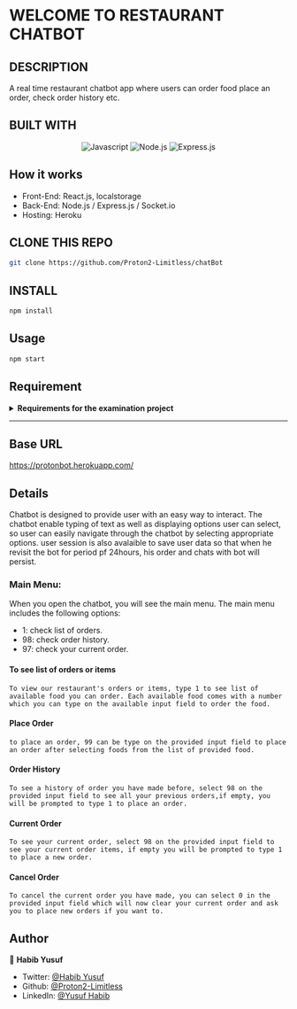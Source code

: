 # WELCOME TO RESTAURANT CHATBOT

## DESCRIPTION
A real time restaurant chatbot app where users can order food place an order, check order history etc.

## BUILT WITH
<div align='center'>

![Javascript][javascript]
![Node.js][node]
![Express.js][express]

</div>

## How it works
* Front-End: React.js, localstorage
* Back-End: Node.js / Express.js / Socket.io
* Hosting: Heroku

## CLONE THIS REPO
```sh
git clone https://github.com/Proton2-Limitless/chatBot
```

## INSTALL
```sh
npm install
```
## Usage

```sh
npm start
```

<!-- AltSchool Requirements -->

## Requirement

<details>

<summary> <strong>Requirements for the examination project</strong> </summary>

- [x] Users should be able to make an order by selecting 1

- [x] Users should be able to checkout/place order by selecting 99

- [x] Users should be able to see current order by selecting 97

- [x] Users should be able to see order history by selecting 98

- [x] User should be able to cancel order by selecting 0 f there is an order

</details>

---

## Base URL

https://protonbot.herokuapp.com/

## Details

Chatbot is designed to provide user with an easy way to interact. The chatbot enable typing of text as well as displaying options user can select, so user can easily navigate through the chatbot by selecting appropriate options. user session is also avalaible to save user data so that when he revisit the bot for period pf 24hours, his order and chats with bot will persist.

### Main Menu:

When you open the chatbot, you will see the main menu. The main menu includes the following options:

- 1: check list of orders.
- 98: check order history.
- 97: check your current order.

#### To see list of orders or items

    To view our restaurant's orders or items, type 1 to see list of available food you can order. Each available food comes with a number which you can type on the available input field to order the food.

#### Place Order

    to place an order, 99 can be type on the provided input field to place an order after selecting foods from the list of provided food.

#### Order History

    To see a history of order you have made before, select 98 on the provided input field to see all your previous orders,if empty, you will be prompted to type 1 to place an order.

#### Current Order

    To see your current order, select 98 on the provided input field to see your current order items, if empty you will be prompted to type 1 to place a new order.

#### Cancel Order

    To cancel the current order you have made, you can select 0 in the provided input field which will now clear your current order and ask you to place new orders if you want to. 

## Author

👤 **Habib Yusuf**

- Twitter: [@Habib Yusuf](https://twitter.com/yusufha37921319)
- Github: [@Proton2-Limitless](https://github.com/Proton2-Limitless)
- LinkedIn: [@Yusuf Habib](https://linkedin.com/in/yusuf-habib-8465171b4)


<!-- Markdown Links & Images -->

[contributors-shield]: https://img.shields.io/github/contributors/Proton2-Limitless/blogolicious.svg?style=for-the-badge
[contributors-url]: https://github.com/Proton2-Limitless/blogolicious/graphs/contributors
[javascript]: https://img.shields.io/badge/javascript-%23323330.svg?style=for-the-badge&logo=javascript&logoColor=%23F7DF1C
[node]: https://img.shields.io/badge/node.js-6DA55F?style=for-the-badge&logo=node.js&logoColor=white
[express]: https://img.shields.io/badge/express.js-%23404d59.svg?style=for-the-badge&logo=express&logoColor=%2361DAFB
[mongodb]: https://img.shields.io/badge/MongoDB-%234ea94b.svg?style=for-the-badge&logo=mongodb&logoColor=white
